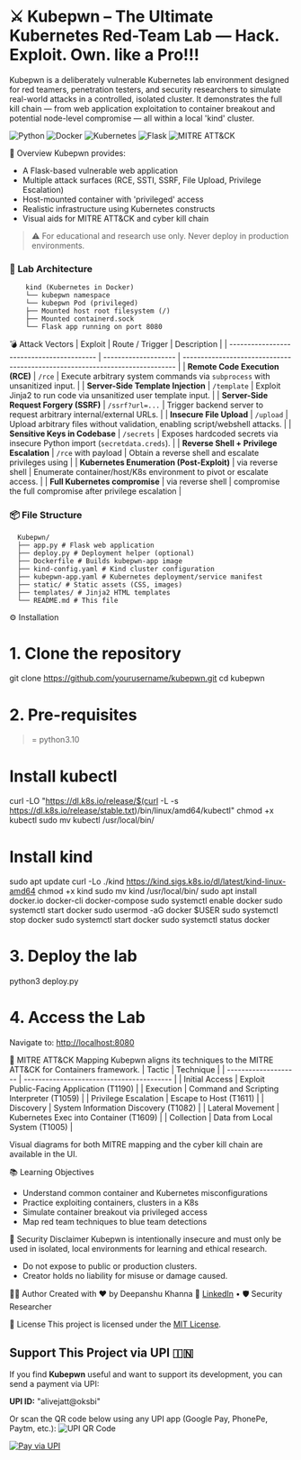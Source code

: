 # ⚔️ Kubepwn – The Ultimate Kubernetes Red-Team Lab — Hack. Exploit. Own. like a Pro!!!

Kubepwn is a deliberately vulnerable Kubernetes lab environment designed for red teamers, penetration testers, and security researchers to simulate real-world attacks in a controlled, isolated cluster. It demonstrates the full kill chain — from web application exploitation to container breakout and potential node-level compromise — all within a local 'kind' cluster.

<!-- Badges -->
![Python](https://img.shields.io/badge/Python-3.10%2B-blue?style=for-the-badge&logo=python&logoColor=white)
![Docker](https://img.shields.io/badge/Docker-Enabled-2496ED?style=for-the-badge&logo=docker&logoColor=white)
![Kubernetes](https://img.shields.io/badge/Kubernetes-Local%20Cluster-326CE5?style=for-the-badge&logo=kubernetes&logoColor=white)
![Flask](https://img.shields.io/badge/Flask-API-black?style=for-the-badge&logo=flask&logoColor=white)
![MITRE ATT&CK](https://img.shields.io/badge/MITRE%20ATT%26CK-Mapped-red?style=for-the-badge)

📌 Overview
Kubepwn provides:
- A Flask-based vulnerable web application
- Multiple attack surfaces (RCE, SSTI, SSRF, File Upload, Privilege Escalation)
- Host-mounted container with 'privileged' access
- Realistic infrastructure using Kubernetes constructs
- Visual aids for MITRE ATT&CK and cyber kill chain

> ⚠️ For educational and research use only. Never deploy in production environments.

### 🧩 Lab Architecture
        kind (Kubernetes in Docker)
        └── kubepwn namespace
        └── kubepwn Pod (privileged)
        ├── Mounted host root filesystem (/)
        ├── Mounted containerd.sock
        └── Flask app running on port 8080

 💣 Attack Vectors
| Exploit                                   | Route / Trigger      | Description                                                                  |
| ----------------------------------------- | -------------------- | ---------------------------------------------------------------------------- |
| **Remote Code Execution (RCE)**           | `/rce`               | Execute arbitrary system commands via `subprocess` with unsanitized input.   |
| **Server-Side Template Injection**        | `/template`          | Exploit Jinja2 to run code via unsanitized user template input.              |
| **Server-Side Request Forgery (SSRF)**    | `/ssrf?url=...`      | Trigger backend server to request arbitrary internal/external URLs.          |
| **Insecure File Upload**                  | `/upload`            | Upload arbitrary files without validation, enabling script/webshell attacks. |
| **Sensitive Keys in Codebase**            | `/secrets`           | Exposes hardcoded secrets via insecure Python import (`secretdata.creds`).   |
| **Reverse Shell + Privilege Escalation**  | `/rce` with payload  | Obtain a reverse shell and escalate privileges using                         |
| **Kubernetes Enumeration (Post-Exploit)** | via reverse shell    | Enumerate container/host/K8s environment to pivot or escalate access.        |
| **Full Kubernetes compromise**            | via reverse shell    | compromise the full compromise after privilege escalation                    |


### 📦 File Structure
      Kubepwn/
      ├── app.py # Flask web application
      ├── deploy.py # Deployment helper (optional)
      ├── Dockerfile # Builds kubepwn-app image
      ├── kind-config.yaml # Kind cluster configuration
      ├── kubepwn-app.yaml # Kubernetes deployment/service manifest
      ├── static/ # Static assets (CSS, images)
      ├── templates/ # Jinja2 HTML templates
      └── README.md # This file


 ⚙️ Installation
# 1. Clone the repository
git clone https://github.com/yourusername/kubepwn.git
cd kubepwn

# 2. Pre-requisites
>= python3.10

# Install kubectl
curl -LO "https://dl.k8s.io/release/$(curl -L -s https://dl.k8s.io/release/stable.txt)/bin/linux/amd64/kubectl"
chmod +x kubectl
sudo mv kubectl /usr/local/bin/

# Install kind
sudo apt update
curl -Lo ./kind https://kind.sigs.k8s.io/dl/latest/kind-linux-amd64
chmod +x kind
sudo mv kind /usr/local/bin/
sudo apt install docker.io docker-cli docker-compose 
sudo systemctl enable docker
sudo systemctl start docker
sudo usermod -aG docker $USER
sudo systemctl stop docker 
sudo systemctl start docker
sudo systemctl status docker

# 3. Deploy the lab
python3 deploy.py

# 4. Access the Lab
Navigate to: [http://localhost:8080](http://localhost:8080)


 🎯 MITRE ATT\&CK Mapping
Kubepwn aligns its techniques to the MITRE ATT\&CK for Containers framework.
| Tactic               | Technique                                 |
| -------------------- | ----------------------------------------- |
| Initial Access       | Exploit Public-Facing Application (T1190) |
| Execution            | Command and Scripting Interpreter (T1059) |
| Privilege Escalation | Escape to Host (T1611)                    |
| Discovery            | System Information Discovery (T1082)      |
| Lateral Movement     | Kubernetes Exec into Container (T1609)    |
| Collection           | Data from Local System (T1005)            |

Visual diagrams for both MITRE mapping and the cyber kill chain are available in the UI.

 📚 Learning Objectives
* Understand common container and Kubernetes misconfigurations
* Practice exploiting containers, clusters in a K8s
* Simulate container breakout via privileged access
* Map red team techniques to blue team detections

 🔐 Security Disclaimer
Kubepwn is intentionally insecure and must only be used in isolated, local environments for learning and ethical research.

* Do not expose to public or production clusters.
* Creator holds no liability for misuse or damage caused.

 👨‍💻 Author
Created with ❤️ by Deepanshu Khanna
🔗 [LinkedIn](https://www.linkedin.com/in/deepanshu-khanna/) • 🛡️ Security Researcher

 📝 License
This project is licensed under the [MIT License](LICENSE).

## Support This Project via UPI 🇮🇳

If you find **Kubepwn** useful and want to support its development, you can send a payment via UPI:

**UPI ID:** "alivejatt@oksbi"


Or scan the QR code below using any UPI app (Google Pay, PhonePe, Paytm, etc.):
![UPI QR Code](https://api.qrserver.com/v1/create-qr-code/?data=upi://pay?pa=alivejatt@oksbi&size=200x200)

[![Pay via UPI](https://img.shields.io/badge/Pay%20via-UPI-blue?style=for-the-badge&logo=google-pay)](upi://pay?pa=alivejatt@oksbi&pn=Kubepwn+Support&cu=INR)
